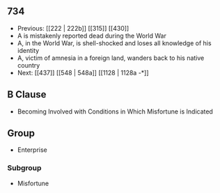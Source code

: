 ## 734
- Previous: [[222 | 222b]] [[315]] [[430]] 
- A is mistakenly reported dead during the World War
- A, in the World War, is shell-shocked and loses all knowledge of his identity
- A, victim of amnesia in a foreign land, wanders back to his native country
- Next: [[437]] [[548 | 548a]] [[1128 | 1128a -*]] 

## B Clause
- Becoming Involved with Conditions in Which Misfortune is Indicated

## Group
- Enterprise

### Subgroup
- Misfortune

